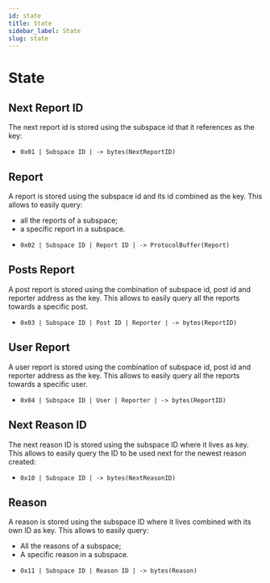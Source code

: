 ```yaml
---
id: state
title: State
sidebar_label: State
slug: state
---
```


# State

## Next Report ID
The next report id is stored using the subspace id that it references as the key:

* `0x01 | Subspace ID | -> bytes(NextReportID)`

## Report
A report is stored using the subspace id and its id combined as the key. This allows to easily query:
- all the reports of a subspace;
- a specific report in a subspace.

* `0x02 | Subspace ID | Report ID | -> ProtocolBuffer(Report)`

## Posts Report
A post report is stored using the combination of subspace id, post id and reporter address as the key. This allows to easily query all the reports towards a specific post.

* `0x03 | Subspace ID | Post ID | Reporter | -> bytes(ReportID)`

## User Report
A user report is stored using the combination of subspace id, post id and reporter address as the key. This allows to easily query all the reports towards a specific user.

* `0x04 | Subspace ID | User | Reporter | -> bytes(ReportID)`

## Next Reason ID
The next reason ID is stored using the subspace ID where it lives as key. This allows to easily query the ID to be used next
for the newest reason created:

* `0x10 | Subspace ID | -> bytes(NextReasonID)`

## Reason
A reason is stored using the subspace ID where it lives combined with its own ID as key. This allows to easily query:
- All the reasons of a subspace;
- A specific reason in a subspace.

* `Ox11 | Subspace ID | Reason ID | -> bytes(Reason)`